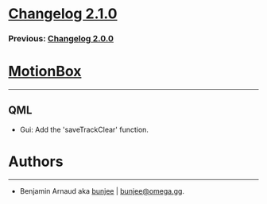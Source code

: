 # [Changelog 2.1.0](https://omega.gg/MotionBox/changes/2.1.0.html)

### Previous: [Changelog 2.0.0](2.0.0.html)

# [MotionBox](https://omega.gg/MotionBox)
---

## QML

- Gui: Add the 'saveTrackClear' function.


# Authors
---

- Benjamin Arnaud aka [bunjee](https://bunjee.me) | <bunjee@omega.gg>.
